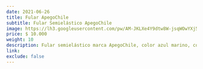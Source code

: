 ```yaml
---
date: 2021-06-26
title: Fular ApegoChile
subtitle: Fular Semielástico ApegoChile
image: https://lh3.googleusercontent.com/pw/AM-JKLXe4Y9dtw8W-jsqWOwYXj5PZFFcT1IKlsM_F5sjn6oVevcuw_AiaA6_G2BEMsaR8iH3K6NIkeyXtuzOvNhiuRsa29KEddgxywE7_J4-DLcuQoaqPXsIyic85htC5rsNvC4VQ7Lq3Za2zRQVSC60Xz5S6Q=w828-h621-no?authuser=0
price: $ 10.000
weight: 10
description: Fular semielástico marca ApegoChile, color azul marino, como nuevo
link: 
exclude: false
---
```

